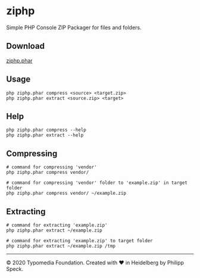 # ziphp

Simple PHP Console ZIP Packager for files and folders.

## Download

[ziphp.phar](https://github.com/typomedia/ziphp/raw/master/dist/ziphp.phar)

## Usage
    php ziphp.phar compress <source> <target.zip>
    php ziphp.phar extract <source.zip> <target>

## Help

    php ziphp.phar compress --help
    php ziphp.phar extract --help

## Compressing
    
    # command for compressing 'vendor'
    php ziphp.phar compress vendor/

    # command for compressing 'vendor' folder to 'example.zip' in target folder
    php ziphp.phar compress vendor/ ~/example.zip
    
## Extracting
    
    # command for extracting 'example.zip'
    php ziphp.phar extract ~/example.zip

    # command for extracting 'example.zip' to target folder
    php ziphp.phar extract ~/example.zip /tmp

---
© 2020 Typomedia Foundation. Created with ♥ in Heidelberg by Philipp Speck.